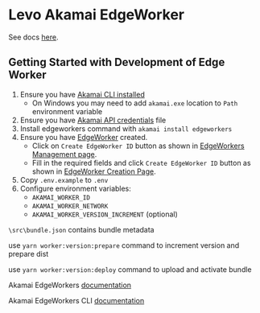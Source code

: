 # Levo Akamai EdgeWorker

See docs [here](https://docs.levo.ai/).

## Getting Started with Development of Edge Worker
1. Ensure you have [Akamai CLI installed](https://techdocs.akamai.com/edgeworkers/docs/akamai-cli)
    - On Windows you may need to add `akamai.exe` location to `Path` environment variable
2. Ensure you have [Akamai API credentials](https://techdocs.akamai.com/developer/docs/set-up-authentication-credentials) file
3. Install edgeworkers command with `akamai install edgeworkers`
4. Ensure you have [EdgeWorker](https://control.akamai.com/apps/edgeworkers/#/edgeworkers) created. 
   - Click on `Create EdgeWorker ID` button as shown in [EdgeWorkers Management page](screenshots/edge_worker_homepage.png).
   - Fill in the required fields and click `Create EdgeWorker ID` button as shown in [EdgeWorker Creation Page](screenshots/edge_worker_creation.png).
5. Copy `.env.example` to `.env`
6. Configure environment variables:
    - `AKAMAI_WORKER_ID`
    - `AKAMAI_WORKER_NETWORK`
    - `AKAMAI_WORKER_VERSION_INCREMENT` (optional)

`\src\bundle.json` contains bundle metadata

use `yarn worker:version:prepare` command to increment version and prepare dist

use `yarn worker:version:deploy` command to upload and activate bundle

Akamai EdgeWorkers [documentation](https://techdocs.akamai.com/edgeworkers/docs/welcome-to-edgeworkers)

Akamai EdgeWorkers CLI [documentation](https://github.com/akamai/cli-edgeworkers)
